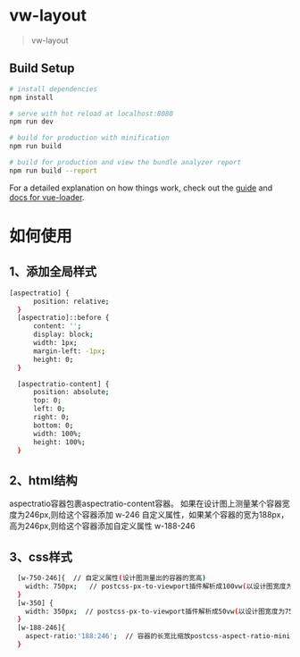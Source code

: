 # vw-layout

> vw-layout

## Build Setup

``` bash
# install dependencies
npm install

# serve with hot reload at localhost:8080
npm run dev

# build for production with minification
npm run build

# build for production and view the bundle analyzer report
npm run build --report
```

For a detailed explanation on how things work, check out the [guide](http://vuejs-templates.github.io/webpack/) and [docs for vue-loader](http://vuejs.github.io/vue-loader).

# 如何使用
## 1、添加全局样式

``` bash
[aspectratio] {
	  position: relative;
  }
  [aspectratio]::before {
	  content: '';
	  display: block;
	  width: 1px;
	  margin-left: -1px;
	  height: 0;
  }

  [aspectratio-content] {
	  position: absolute;
	  top: 0;
	  left: 0;
	  right: 0;
	  bottom: 0;
	  width: 100%;
	  height: 100%;
  }
```

## 2、html结构
  aspectratio容器包裹aspectratio-content容器。
  如果在设计图上测量某个容器宽度为246px,则给这个容器添加 w-246 自定义属性，如果某个容器的宽为188px，高为246px,则给这个容器添加自定义属性 w-188-246

## 3、css样式
``` bash
  [w-750-246]{  // 自定义属性(设计图测量出的容器的宽高)
  	width: 750px;   // postcss-px-to-viewport插件解析成100vw(以设计图宽度为750px为例)
  }
  [w-350] {
    width: 350px;  // postcss-px-to-viewport插件解析成50vw(以设计图宽度为750px为例)
  }
  [w-188-246]{
  	aspect-ratio:'188:246';  // 容器的长宽比缩放postcss-aspect-ratio-mini插件会被解析成padding-top: (188/246)%  一般用于图片容器，使图片不会被拉伸变形
  }
```
